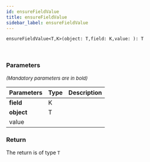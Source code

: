 ```yaml
---
id: ensureFieldValue
title: ensureFieldValue
sidebar_label: ensureFieldValue
---
```


```tsx
ensureFieldValue<T,K>(object: T,field: K,value: ): T
```
<br/>



### Parameters

<font size="2"><i>(Mandatory parameters are in bold)</i></font>

| Parameters | Type | Description |
| --------- | ---- | ----------- |
| **field** | K |  |
| **object** | T |  |
| value |  |  |


### Return



The return is of type <code>T</code>